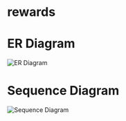 # rewards
# ER Diagram
![ER Diagram](https://github.com/vivekrmishra/rewards/assets/19673494/04bdce17-ac25-4595-95b5-6a1f6bbd8256)

# Sequence Diagram
![Sequence Diagram](https://github.com/vivekrmishra/rewards/assets/19673494/89beb91a-b270-4d5a-9dc1-ba07fe4c5b3f)
